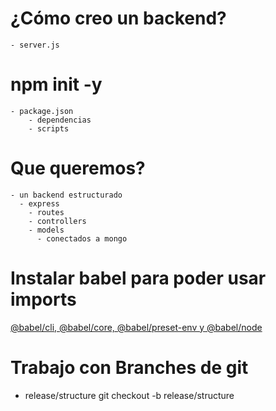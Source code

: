 # ¿Cómo creo un backend?
    - server.js
# npm init -y
    - package.json
        - dependencias
        - scripts

#  Que queremos?
    - un backend estructurado
      - express
        - routes
        - controllers
        - models
          - conectados a mongo

# Instalar babel para poder usar imports
[@babel/cli, @babel/core, @babel/preset-env y @babel/node](https://mugan86.medium.com/configurar-babel-en-nodejs-525fd101990b)


# Trabajo con Branches de git 
  - release/structure
    git checkout -b release/structure